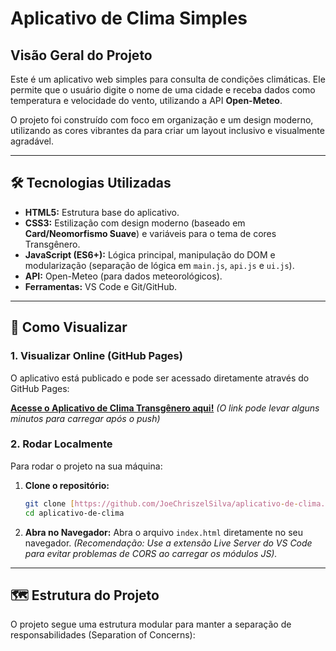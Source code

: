 #  Aplicativo de Clima Simples

## Visão Geral do Projeto

Este é um aplicativo web simples para consulta de condições climáticas. Ele permite que o usuário digite o nome de uma cidade e receba dados como temperatura e velocidade do vento, utilizando a API **Open-Meteo**.

O projeto foi construído com foco em organização e um design moderno, utilizando as cores vibrantes da para criar um layout inclusivo e visualmente agradável.

---

## 🛠️ Tecnologias Utilizadas

* **HTML5:** Estrutura base do aplicativo.
* **CSS3:** Estilização com design moderno (baseado em **Card/Neomorfismo Suave**) e variáveis para o tema de cores Transgênero.
* **JavaScript (ES6+):** Lógica principal, manipulação do DOM e modularização (separação de lógica em `main.js`, `api.js` e `ui.js`).
* **API:** Open-Meteo (para dados meteorológicos).
* **Ferramentas:** VS Code e Git/GitHub.

---

## 🚀 Como Visualizar

### 1. Visualizar Online (GitHub Pages)

O aplicativo está publicado e pode ser acessado diretamente através do GitHub Pages:

**[Acesse o Aplicativo de Clima Transgênero aqui!](https://joechriszelsilva.github.io/aplicativo-de-clima/)**
*(O link pode levar alguns minutos para carregar após o push)*

### 2. Rodar Localmente

Para rodar o projeto na sua máquina:

1.  **Clone o repositório:**
    ```bash
    git clone [https://github.com/JoeChriszelSilva/aplicativo-de-clima.git](https://github.com/JoeChriszelSilva/aplicativo-de-clima.git)
    cd aplicativo-de-clima
    ```
2.  **Abra no Navegador:**
    Abra o arquivo `index.html` diretamente no seu navegador.
    *(Recomendação: Use a extensão Live Server do VS Code para evitar problemas de CORS ao carregar os módulos JS).*

---

## 🗺️ Estrutura do Projeto

O projeto segue uma estrutura modular para manter a separação de responsabilidades (Separation of Concerns):
